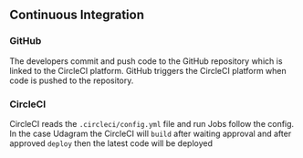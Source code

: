 ## Continuous Integration
### GitHub
The developers commit and push code to the GitHub repository which is linked to the CircleCI platform.
GitHub triggers the CircleCI platform when code is pushed to the repository.

### CircleCI
CircleCI reads the `.circleci/config.yml` file and run Jobs follow the config.
In the case Udagram the CircleCI will `build` after waiting approval and after approved `deploy` then the latest code will be deployed
